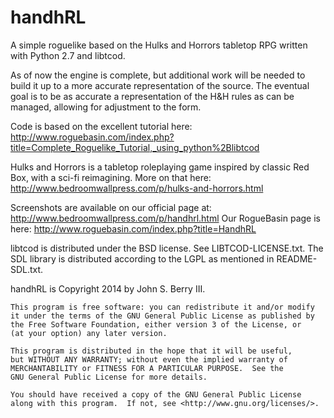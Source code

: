 handhRL
=======

A simple roguelike based on the Hulks and Horrors tabletop RPG written with Python 2.7 and libtcod.

As of now the engine is complete, but additional work will be needed to build it up to a more accurate representation of the source. The eventual goal is to be as accurate a representation of the H&H rules as can be managed, allowing for adjustment to the form.

Code is based on the excellent tutorial here: http://www.roguebasin.com/index.php?title=Complete_Roguelike_Tutorial,_using_python%2Blibtcod

Hulks and Horrors is a tabletop roleplaying game inspired by classic Red Box, with a sci-fi reimagining. More on that here: http://www.bedroomwallpress.com/p/hulks-and-horrors.html

Screenshots are available on our official page at: http://www.bedroomwallpress.com/p/handhrl.html
Our RogueBasin page is here: http://www.roguebasin.com/index.php?title=HandhRL

libtcod is distributed under the BSD license. See LIBTCOD-LICENSE.txt. The SDL library is distributed according to the LGPL as mentioned in README-SDL.txt.

handhRL is Copyright 2014 by John S. Berry III. 

    This program is free software: you can redistribute it and/or modify
    it under the terms of the GNU General Public License as published by
    the Free Software Foundation, either version 3 of the License, or
    (at your option) any later version.

    This program is distributed in the hope that it will be useful,
    but WITHOUT ANY WARRANTY; without even the implied warranty of
    MERCHANTABILITY or FITNESS FOR A PARTICULAR PURPOSE.  See the
    GNU General Public License for more details.

    You should have received a copy of the GNU General Public License
    along with this program.  If not, see <http://www.gnu.org/licenses/>.
